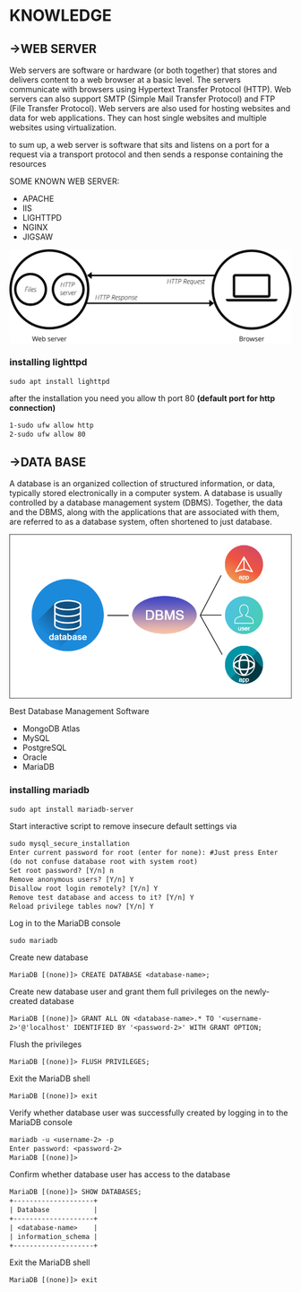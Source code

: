 # KNOWLEDGE
## ->WEB SERVER
Web servers are software or hardware (or both together) that stores and delivers content to a web browser at a basic level. The servers communicate with browsers using Hypertext Transfer Protocol (HTTP). Web servers can also support SMTP (Simple Mail Transfer Protocol) and FTP (File Transfer Protocol). 
Web servers are also used for hosting websites and data for web applications. They can host single websites and multiple websites using virtualization.

to sum up, a web server is software that sits and listens on a port for a request via a transport protocol and then sends a response containing the resources

SOME KNOWN WEB SERVER:
* APACHE
* IIS
* LIGHTTPD
* NGINX
* JIGSAW
<p align="center">
<img src="https://github.com/RIDWANE-EL-FILALI/Born2beroot/blob/master/sources/web-server.svg" align="center" width="888" hight="443"/>
</p>

### installing lighttpd
```
sudo apt install lighttpd
```
after the installation you need you allow th port 80 **(default port for http connection)**
```
1-sudo ufw allow http
2-sudo ufw allow 80
```
## ->DATA BASE
A database is an organized collection of structured information, or data, typically stored electronically in a computer system. A database is usually controlled by a database management system (DBMS). Together, the data and the DBMS, along with the applications that are associated with them, are referred to as a database system, often shortened to just database.

<p align="center">
<img src="https://github.com/RIDWANE-EL-FILALI/Born2beroot/blob/master/sources/how-a-dbms-works.png" align="center" width="888" hight="443"/>
</p>

Best Database Management Software
* MongoDB Atlas
* MySQL
* PostgreSQL
* Oracle
* MariaDB

### installing mariadb
```
sudo apt install mariadb-server
```
Start interactive script to remove insecure default settings via
```
sudo mysql_secure_installation
Enter current password for root (enter for none): #Just press Enter (do not confuse database root with system root)
Set root password? [Y/n] n
Remove anonymous users? [Y/n] Y
Disallow root login remotely? [Y/n] Y
Remove test database and access to it? [Y/n] Y
Reload privilege tables now? [Y/n] Y
```
Log in to the MariaDB console 
```
sudo mariadb
```
Create new database 
```
MariaDB [(none)]> CREATE DATABASE <database-name>;
```
Create new database user and grant them full privileges on the newly-created database 
```
MariaDB [(none)]> GRANT ALL ON <database-name>.* TO '<username-2>'@'localhost' IDENTIFIED BY '<password-2>' WITH GRANT OPTION;
```
Flush the privileges
```
MariaDB [(none)]> FLUSH PRIVILEGES;
```
Exit the MariaDB shell 
```
MariaDB [(none)]> exit
```
Verify whether database user was successfully created by logging in to the MariaDB console
```
mariadb -u <username-2> -p
Enter password: <password-2>
MariaDB [(none)]>
```
Confirm whether database user has access to the database 
```
MariaDB [(none)]> SHOW DATABASES;
+--------------------+
| Database           |
+--------------------+
| <database-name>    |
| information_schema |
+--------------------+
```
Exit the MariaDB shell
```
MariaDB [(none)]> exit
```





























































